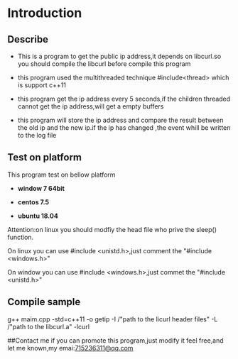 Introduction
=======
## Describe
* This is a program to get the public ip address,it depends on libcurl.so you should compile the libcurl before compile this program

* this  program used the multithreaded technique #include&lt;thread&gt; which is support c++11

* this program get the ip address every 5 seconds,if the  children threaded cannot get the ip address,will get a empty buffers

* this program will store the ip address and compare the result between the old ip and the new ip.if the ip has changed ,the event whill be written to the log file


## Test on platform
This program test on bellow platform

* **window 7 64bit**

* **centos 7.5**
* **ubuntu 18.04**

Attention:on linux you should modfiy the head file who prive the sleep() function.

On linux you can use #include &lt;unistd.h&gt;,just comment the "#include &lt;windows.h&gt;"

On window you can use #include &lt;windows.h&gt;,just commet the "#include &lt;unistd.h&gt;"

## Compile sample
g++ maim.cpp -std=c++11 -o getip -I /"path to the licurl header files" -L /"path to the libcurl.a" -lcurl

##Contact me
if you can promote this program,just modify it feel free,and let me known,my emai:715236311@qq.com
